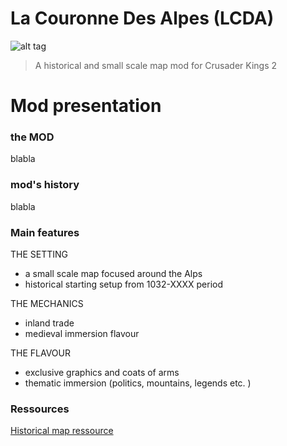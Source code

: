 # La Couronne Des Alpes (LCDA)

![alt tag](http://i789.photobucket.com/albums/yy174/ArKoG/LCDA/logo_LCDA_forum_zpsibzblb7n.png)

> A historical and small scale map mod for Crusader Kings 2 

# Mod presentation

### the MOD

blabla

### mod's history

blabla

### Main features

THE SETTING
- a small scale map focused around the Alps
- historical starting setup from 1032-XXXX period

THE MECHANICS
- inland trade
- medieval immersion flavour

THE FLAVOUR
- exclusive graphics and coats of arms
- thematic immersion (politics, mountains, legends etc. )


### Ressources
[Historical map ressource](https://www.google.com/maps/d/viewer?mid=1MFoA8nTCr9d9S3OL0Udm1OYTdEI&ll=46.11560966556694%2C6.786117549999972&z=9) 

